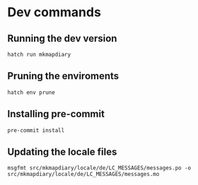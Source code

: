 # Dev commands

## Running the dev version

```
hatch run mkmapdiary
```

## Pruning the enviroments

```
hatch env prune
```

## Installing pre-commit

```
pre-commit install
```

## Updating the locale files
```
msgfmt src/mkmapdiary/locale/de/LC_MESSAGES/messages.po -o src/mkmapdiary/locale/de/LC_MESSAGES/messages.mo
```